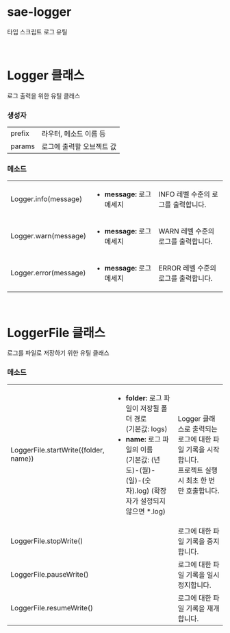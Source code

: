 # sae-logger
 타입 스크립트 로그 유틸

<br />

# Logger 클래스
로그 출력을 위한 유틸 클래스

<h3>생성자</h3>
<table>
 <tr>
  <td>prefix</td>
  <td>라우터, 메소드 이름 등</td>
 </tr>
 <tr>
  <td>params</td>
  <td>로그에 출력할 오브젝트 값</td>
 </tr>
</table>
<h3>메소드</h3>
<table>
 <tr>
  <td>Logger.info(message)</td>
  <td>
   <ul>
    <li><b>message:</b> 로그 메세지</li>
   </ul>
  </td>
  <td>
   INFO 레벨 수준의 로그를 출력합니다.
  </td>
 </tr>
 <tr>
  <td>Logger.warn(message)</td>
  <td>
   <ul>
    <li><b>message:</b> 로그 메세지</li>
  </td>
    <td>
     WARN 레벨 수준의 로그를 출력합니다.
    </td>
 </tr>
  <tr>
  <td>Logger.error(message)</td>
  <td>
   <ul>
    <li><b>message:</b> 로그 메세지</li>
   </ul>
  </td>
  <td>
   ERROR 레벨 수준의 로그를 출력합니다.
  </td>
 </tr>
</table>

<br />

# LoggerFile 클래스
로그를 파일로 저장하기 위한 유틸 클래스

<h3>메소드</h3>
<table>
 <tr>
  <td>LoggerFile.startWrite({folder, name})</td>
  <td>
   <ul>
    <li><b>folder:</b> 로그 파일이 저장될 폴더 경로 <br /> (기본값: logs)</li>
    <li><b>name:</b> 로그 파일의 이름<br />(기본값: (년도)-(월)-(일)-(숫자).log) (확장자가 설정되지 않으면 *.log)</li>
   </ul>
  </td>
  <td>
   Logger 클래스로 출력되는 로그에 대한 파일 기록을 시작합니다. <br />프로젝트 실행 시 최초 한 번만 호출합니다.
  </td>
 </tr>
 <tr>
  <td>LoggerFile.stopWrite()</td>
  <td></td>
  <td>로그에 대한 파일 기록을 중지합니다.</td>
 </tr>
 <tr>
  <td>LoggerFile.pauseWrite()</td>
  <td></td>
  <td>로그에 대한 파일 기록을 일시정지합니다.</td>
 </tr>
 <tr>
  <td>LoggerFile.resumeWrite()</td>
  <td></td>
  <td>로그에 대한 파일 기록을 재개합니다.</td>
 </tr>
</table>

